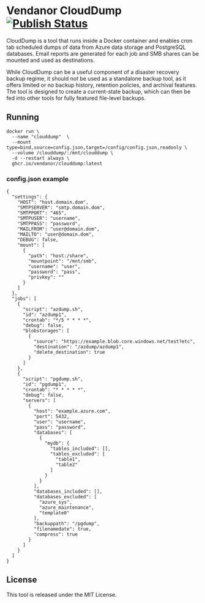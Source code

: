 # Vendanor CloudDump [![Publish Status](https://github.com/vendanor/CloudDump/workflows/publish/badge.svg)](https://github.com/vendanor/CloudDump/actions)

CloudDump is a tool that runs inside a Docker container and enables cron tab scheduled dumps of data from Azure data storage and PostgreSQL databases. Email reports are generated for each job and SMB shares can be mounted and used as destinations.

While CloudDump can be a useful component of a disaster recovery backup regime, it should not be used as a standalone backup tool, as it offers limited or no backup history, retention policies, and archival features. The tool is designed to create a current-state backup, which can then be fed into other tools for fully featured file-level backups.

## Running

```docker 
docker run \
  --name "clouddump"  \
  --mount type=bind,source=config.json,target=/config/config.json,readonly \
  --volume /clouddump/:/mnt/clouddump \
  -d --restart always \
  ghcr.io/vendanor/clouddump:latest
```

### config.json example

    {
      "settings": {
        "HOST": "host.domain.dom",
        "SMTPSERVER": "smtp.domain.dom",
        "SMTPPORT": "465",
        "SMTPUSER": "username",
        "SMTPPASS": "password",
        "MAILFROM": "user@domain.dom",
        "MAILTO": "user@domain.dom",
        "DEBUG": false,
        "mount": [
          {
            "path": "host:/share",
            "mountpoint": "/mnt/smb",
            "username": "user",
            "password": "pass",
            "privkey": ""
          }
        ]
      },
      "jobs": [
        {
          "script": "azdump.sh",
          "id": "azdump1",
          "crontab": "*/5 * * * *",
          "debug": false,
          "blobstorages": [
            {
              "source": "https://example.blob.core.windows.net/test?etc",
              "destination": "/azdump/azdump1",
              "delete_destination": true
            }
          ]
        },
        {
          "script": "pgdump.sh",
          "id": "pgdump1",
          "crontab": "* * * * *",
          "debug": false,
          "servers": [
            {
              "host": "example.azure.com",
              "port": 5432,
              "user": "username",
              "pass": "password",
              "databases": [
                {
                  "mydb": {
                    "tables_included": [],
                    "tables_excluded": [
                      "table1",
                      "table2"
                    ]
                  }
                }
              ],
              "databases_included": [],
              "databases_excluded": [
                "azure_sys",
                "azure_maintenance",
                "template0"
              ],
              "backuppath": "/pgdump",
              "filenamedate": true,
              "compress": true
            }
          ]
        }
      ]
    }
       
## License

This tool is released under the MIT License.
